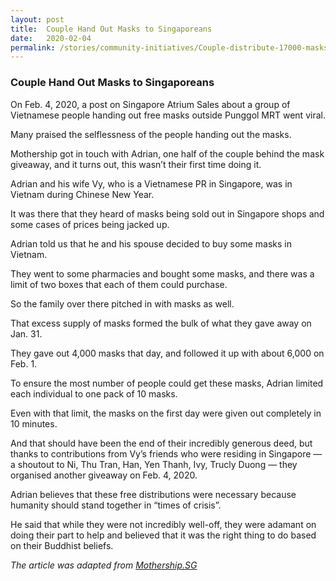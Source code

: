 ```yaml
---
layout: post
title:  Couple Hand Out Masks to Singaporeans
date:   2020-02-04
permalink: /stories/community-initiatives/Couple-distribute-17000-masks
---
```


### Couple Hand Out Masks to Singaporeans

On Feb. 4, 2020, a post on Singapore Atrium Sales about a group of Vietnamese people handing out free masks outside Punggol MRT went viral.

Many praised the selflessness of the people handing out the masks.

Mothership got in touch with Adrian, one half of the couple behind the mask giveaway, and it turns out, this wasn’t their first time doing it.

Adrian and his wife Vy, who is a Vietnamese PR in Singapore, was in Vietnam during Chinese New Year.

It was there that they heard of masks being sold out in Singapore shops and some cases of prices being jacked up.

Adrian told us that he and his spouse decided to buy some masks in Vietnam.

They went to some pharmacies and bought some masks, and there was a limit of two boxes that each of them could purchase.

So the family over there pitched in with masks as well.

That excess supply of masks formed the bulk of what they gave away on Jan. 31.

They gave out 4,000 masks that day, and followed it up with about 6,000 on Feb. 1.

To ensure the most number of people could get these masks, Adrian limited each individual to one pack of 10 masks.

Even with that limit, the masks on the first day were given out completely in 10 minutes.

And that should have been the end of their incredibly generous deed, but thanks to contributions from Vy’s friends who were residing in Singapore — a shoutout to Ni, Thu Tran, Han, Yen Thanh, Ivy, Trucly Duong — they organised another giveaway on Feb. 4, 2020.

Adrian believes that these free distributions were necessary because humanity should stand together in “times of crisis”.

He said that while they were not incredibly well-off, they were adamant on doing their part to help and believed that it was the right thing to do based on their Buddhist beliefs.

_The article was adapted from <a href="https://mothership.sg/2020/02/give-free-mask-punggol/">Mothership.SG</a>_
